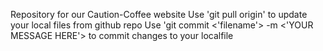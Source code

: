 Repository for our Caution-Coffee website
Use 'git pull origin' to update your local files from github repo
Use 'git commit <'filename'> -m <'YOUR MESSAGE HERE'> to commit changes to your localfile